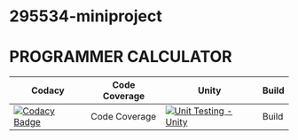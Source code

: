 # 295534-miniproject
# PROGRAMMER CALCULATOR


Codacy | Code Coverage | Unity | Build | 
|---------|--------------|-----------|------------------
|[![Codacy Badge](https://app.codacy.com/project/badge/Grade/4f3d790d14654a32b4efe22d671817b4)](https://www.codacy.com/gh/Vishnupriya0805/295534-miniproject/dashboard?utm_source=github.com&amp;utm_medium=referral&amp;utm_content=Vishnupriya0805/295534-miniproject&amp;utm_campaign=Badge_Grade)|Code Coverage|[![Unit Testing - Unity](https://github.com/Vishnupriya0805/295534-miniproject/actions/workflows/unity.yml/badge.svg)](https://github.com/Vishnupriya0805/295534-miniproject/actions/workflows/unity.yml)| Build| 
